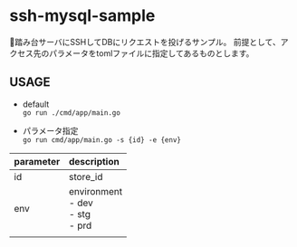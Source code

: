 # ssh-mysql-sample
踏み台サーバにSSHしてDBにリクエストを投げるサンプル。
前提として、アクセス先のパラメータをtomlファイルに指定してあるものとします。

## USAGE
- default  
`go run ./cmd/app/main.go`

- パラメータ指定  
`go run cmd/app/main.go -s {id} -e {env}`

| parameter | description|
|:----|:---- |
|id| store_id|
|env| environment<br>- dev<br>- stg<br>- prd|
||

